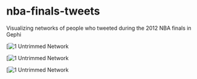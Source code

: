 nba-finals-tweets
=================

Visualizing networks of people who tweeted during the 2012 NBA finals in Gephi 

[![1 Untrimmed Network](https://github.com/coreylynch/nba-finals-tweets/raw/master/dark2.png)

[![1 Untrimmed Network](https://github.com/coreylynch/nba-finals-tweets/raw/master/giant_component2.png)

[![1 Untrimmed Network](https://github.com/coreylynch/nba-finals-tweets/raw/master/giant_component3.png.png)